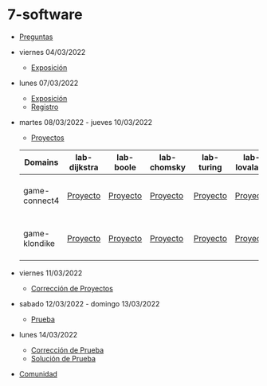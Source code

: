 # 7-software

- [Preguntas](https://escuela.it/masters/master-programacion-diseno-software/estudiantes/software)
- viernes 04/03/2022
  - [Exposición](https://escuela.it/masters/master-programacion-diseno-software/estudiantes/software)
- lunes 07/03/2022
  - [Exposición](https://escuela.it/masters/master-programacion-diseno-software/estudiantes/software)
  - [Registro](https://forms.gle/xiXXdz2dyd7zL1Xp9)
- martes 08/03/2022 - jueves 10/03/2022
  - [Proyectos](https://docs.google.com/spreadsheets/d/1C5YENShHM3wKNoEaxJBL11NyQmyW2s6h2qRpg6URYmE/edit?usp=sharing)
  
  |Domains|lab-dijkstra|lab-boole|lab-chomsky|lab-turing|lab-lovalace|cafeteria|
  |-------|---------|------------|----------|-----------|--------------|--------------|
  |game-connect4|[Proyecto](https://github.com/USantaTecla-ed-mpds/lab-dijkstra/tree/master/software/game-connect4)|[Proyecto](https://github.com/USantaTecla-ed-mpds/lab-boole/tree/master/software/game-connect4)|[Proyecto](https://github.com/USantaTecla-ed-mpds/lab-chomsky/tree/master/software/game-connect4)|[Proyecto](https://github.com/USantaTecla-ed-mpds/lab-turing/tree/master/software/game-connect4)|[Proyecto](https://github.com/USantaTecla-ed-mpds/lab-lovalace/tree/master/software/game-connect4/docs/images)|[Crítica:lab-dijkstra](https://github.com/USantaTecla-ed-mpds/cafeteria/tree/master/software/game-connect4/lab-dijkstra) [Crítica:lab-boole](https://github.com/USantaTecla-ed-mpds/cafeteria/tree/master/software/game-connect4/lab-boole) |
  |game-klondike |[Proyecto](https://github.com/USantaTecla-ed-mpds/lab-dijkstra/tree/master/software/game-klondike)|[Proyecto](https://github.com/USantaTecla-ed-mpds/lab-boole/tree/master/software/game-klondike)|[Proyecto](https://github.com/USantaTecla-ed-mpds/lab-chomsky/tree/master/software/game-klondike)|[Proyecto](https://github.com/USantaTecla-ed-mpds/lab-turing/tree/master/software/game-klondike)|[Proyecto](https://github.com/USantaTecla-ed-mpds/lab-lovalace/tree/master/software/game-klondike/docs/images)|[Crítica:lab-dijkstra](https://github.com/USantaTecla-ed-mpds/cafeteria/tree/master/software/game-klondike/lab-dijkstra)  [Crítica:lab-boole](https://github.com/USantaTecla-ed-mpds/cafeteria/tree/master/software/game-klondike/lab-boole)|
 
- viernes 11/03/2022
  - [Corrección de Proyectos](https://escuela.it/master-programacion-diseno-software)
- sabado 12/03/2022 - domingo 13/03/2022
  - [Prueba](https://forms.gle/vMGWMnWgjmMfXGHFA)
- lunes 14/03/2022
  - [Corrección de Prueba](https://escuela.it/master-programacion-diseno-software)
  - [Solución de Prueba](https://docs.google.com/spreadsheets/d/1Uwtqa5VdD5wK2X7eLgkS6_th16aPnsW8pa5Ft2TyLPo/edit#gid=0)
- [Comunidad](https://app.slack.com/client/T02S3KYD464/C02TF2WJYS0)
